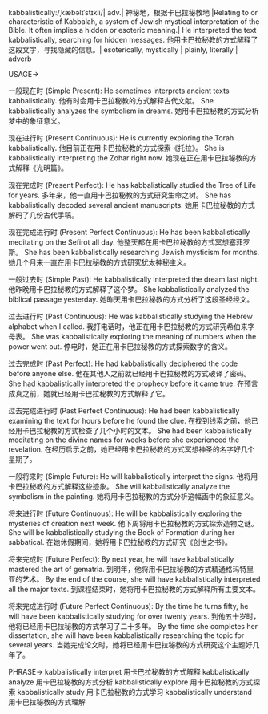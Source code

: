 kabbalistically:/ˌkæbəlɪˈstɪkli/| adv.| 神秘地，根据卡巴拉秘教地 |Relating to or characteristic of Kabbalah, a system of Jewish mystical interpretation of the Bible.  It often implies a hidden or esoteric meaning.| He interpreted the text kabbalistically, searching for hidden messages. 他用卡巴拉秘教的方式解释了这段文字，寻找隐藏的信息。|  esoterically, mystically | plainly, literally | adverb

USAGE->

一般现在时 (Simple Present):
He sometimes interprets ancient texts kabbalistically. 他有时会用卡巴拉秘教的方式解释古代文献。
She kabbalistically analyzes the symbolism in dreams. 她用卡巴拉秘教的方式分析梦中的象征意义。

现在进行时 (Present Continuous):
He is currently exploring the Torah kabbalistically. 他目前正在用卡巴拉秘教的方式探索《托拉》。
She is kabbalistically interpreting the Zohar right now. 她现在正在用卡巴拉秘教的方式解释《光明篇》。

现在完成时 (Present Perfect):
He has kabbalistically studied the Tree of Life for years. 多年来，他一直用卡巴拉秘教的方式研究生命之树。
She has kabbalistically decoded several ancient manuscripts. 她用卡巴拉秘教的方式解码了几份古代手稿。


现在完成进行时 (Present Perfect Continuous):
He has been kabbalistically meditating on the Sefirot all day. 他整天都在用卡巴拉秘教的方式冥想塞菲罗斯。
She has been kabbalistically researching Jewish mysticism for months. 她几个月来一直在用卡巴拉秘教的方式研究犹太神秘主义。

一般过去时 (Simple Past):
He kabbalistically interpreted the dream last night. 他昨晚用卡巴拉秘教的方式解释了这个梦。
She kabbalistically analyzed the biblical passage yesterday. 她昨天用卡巴拉秘教的方式分析了这段圣经经文。

过去进行时 (Past Continuous):
He was kabbalistically studying the Hebrew alphabet when I called. 我打电话时，他正在用卡巴拉秘教的方式研究希伯来字母表。
She was kabbalistically exploring the meaning of numbers when the power went out. 停电时，她正在用卡巴拉秘教的方式探索数字的含义。


过去完成时 (Past Perfect):
He had kabbalistically deciphered the code before anyone else. 他在其他人之前就已经用卡巴拉秘教的方式破译了密码。
She had kabbalistically interpreted the prophecy before it came true. 在预言成真之前，她就已经用卡巴拉秘教的方式解释了它。

过去完成进行时 (Past Perfect Continuous):
He had been kabbalistically examining the text for hours before he found the clue. 在找到线索之前，他已经用卡巴拉秘教的方式检查了几个小时的文本。
She had been kabbalistically meditating on the divine names for weeks before she experienced the revelation. 在经历启示之前，她已经用卡巴拉秘教的方式冥想神圣的名字好几个星期了。


一般将来时 (Simple Future):
He will kabbalistically interpret the signs. 他将用卡巴拉秘教的方式解释这些迹象。
She will kabbalistically analyze the symbolism in the painting. 她将用卡巴拉秘教的方式分析这幅画中的象征意义。


将来进行时 (Future Continuous):
He will be kabbalistically exploring the mysteries of creation next week. 他下周将用卡巴拉秘教的方式探索造物之谜。
She will be kabbalistically studying the Book of Formation during her sabbatical. 在她休假期间，她将用卡巴拉秘教的方式研究《创世之书》。

将来完成时 (Future Perfect):
By next year, he will have kabbalistically mastered the art of gematria. 到明年，他将用卡巴拉秘教的方式精通格玛特里亚的艺术。
By the end of the course, she will have kabbalistically interpreted all the major texts. 到课程结束时，她将用卡巴拉秘教的方式解释所有主要文本。


将来完成进行时 (Future Perfect Continuous):
By the time he turns fifty, he will have been kabbalistically studying for over twenty years. 到他五十岁时，他将已经用卡巴拉秘教的方式学习了二十多年。
By the time she completes her dissertation, she will have been kabbalistically researching the topic for several years. 当她完成论文时，她将已经用卡巴拉秘教的方式研究这个主题好几年了。


PHRASE->
kabbalistically interpret  用卡巴拉秘教的方式解释
kabbalistically analyze 用卡巴拉秘教的方式分析
kabbalistically explore 用卡巴拉秘教的方式探索
kabbalistically study 用卡巴拉秘教的方式学习
kabbalistically understand 用卡巴拉秘教的方式理解
